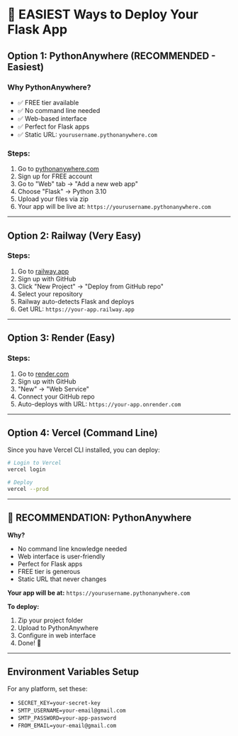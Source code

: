 # 🚀 EASIEST Ways to Deploy Your Flask App

## Option 1: PythonAnywhere (RECOMMENDED - Easiest)

### Why PythonAnywhere?
- ✅ FREE tier available
- ✅ No command line needed
- ✅ Web-based interface
- ✅ Perfect for Flask apps
- ✅ Static URL: `yourusername.pythonanywhere.com`

### Steps:
1. Go to [pythonanywhere.com](https://pythonanywhere.com)
2. Sign up for FREE account
3. Go to "Web" tab → "Add a new web app"
4. Choose "Flask" → Python 3.10
5. Upload your files via zip
6. Your app will be live at: `https://yourusername.pythonanywhere.com`

---

## Option 2: Railway (Very Easy)

### Steps:
1. Go to [railway.app](https://railway.app)
2. Sign up with GitHub
3. Click "New Project" → "Deploy from GitHub repo"
4. Select your repository
5. Railway auto-detects Flask and deploys
6. Get URL: `https://your-app.railway.app`

---

## Option 3: Render (Easy)

### Steps:
1. Go to [render.com](https://render.com)
2. Sign up with GitHub
3. "New" → "Web Service"
4. Connect your GitHub repo
5. Auto-deploys with URL: `https://your-app.onrender.com`

---

## Option 4: Vercel (Command Line)

Since you have Vercel CLI installed, you can deploy:

```bash
# Login to Vercel
vercel login

# Deploy
vercel --prod
```

---

## 🎯 RECOMMENDATION: PythonAnywhere

**Why?**
- No command line knowledge needed
- Web interface is user-friendly
- Perfect for Flask apps
- FREE tier is generous
- Static URL that never changes

**Your app will be at:**
`https://yourusername.pythonanywhere.com`

**To deploy:**
1. Zip your project folder
2. Upload to PythonAnywhere
3. Configure in web interface
4. Done! 🎉

---

## Environment Variables Setup

For any platform, set these:
- `SECRET_KEY=your-secret-key`
- `SMTP_USERNAME=your-email@gmail.com`
- `SMTP_PASSWORD=your-app-password`
- `FROM_EMAIL=your-email@gmail.com`

